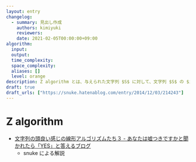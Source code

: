 ```yaml
---
layout: entry
changelog:
  - summary: 見出し作成
    authors: kimiyuki
    reviewers:
    date: 2021-02-05T00:00:00+09:00
algorithm:
  input:
  output:
  time_complexity:
  space_complexity:
  aliases: []
  level: orange
description: Z algorithm とは、与えられた文字列 $S$ に対して、文字列 $S$ の $i$ 文字目以降の文字列 $S\lbrack i \colon \rbrack = (S _ i, S _ {i + 1}, \dots, S _ {\vert S \vert - 1})$ を考えたときの、すべての $i$ について「$S$ と $S\lbrack i \colon \rbrack$ の最長共通接頭辞の長さ」をまとめて $O(\vert S \vert)$ で求めるアルゴリズムのひとつ。
draft: true
draft_urls: ["https://snuke.hatenablog.com/entry/2014/12/03/214243"]
---
```


# Z algorithm

-   [文字列の頭良い感じの線形アルゴリズムたち３ - あなたは嘘つきですかと聞かれたら「YES」と答えるブログ](https://snuke.hatenablog.com/entry/2014/12/03/214243)
    -   snuke による解説
